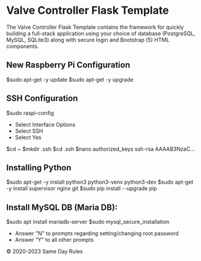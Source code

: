 # Valve Controller Flask Template

The Valve Controller Flask Template contains the framework for quickly building a full-stack application using your choice of
database (PostgreSQL, MySQL, SQLite3) along with secure login and Bootstrap (5) HTML components.

## New Raspberry Pi Configuration

$sudo apt-get -y update
$sudo apt-get -y upgrade

## SSH Configuration

$sudo raspi-config
- Select Interface Options
- Select SSH
- Select Yes

$cd ~
$mkdir .ssh
$cd .ssh
$nano authorized_keys
ssh-rsa AAAAB3NzaC...

## Installing Python

$sudo apt-get -y install python3 python3-venv python3-dev
$sudo apt-get -y install supervisor nginx git
$sudo pip install --upgrade pip

## Install MySQL DB (Maria DB):

$sudo apt install mariadb-server
$sudo mysql_secure_installation
- Answer "N" to prompts regarding setting/changing root password
- Answer “Y” to all other prompts

&copy; 2020-2023 Same Day Rules